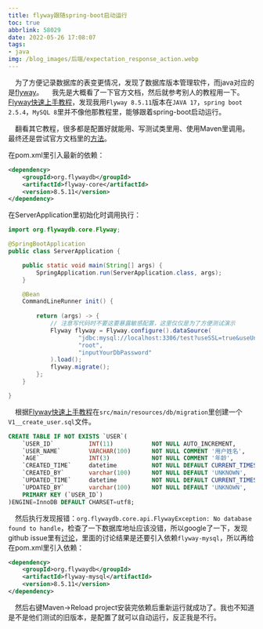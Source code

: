 ```yaml
---
title: flyway跟随spring-boot启动运行
toc: true
abbrlink: 58029
date: 2022-05-26 17:08:07
tags:
- java
img: /blog_images/后端/expectation_response_action.webp
---
```



&emsp;为了方便记录数据库的表变更情况，发现了数据库版本管理软件，而java对应的是[flyway](https://flywaydb.org/)。
&emsp;我先是大概看了一下官方文档，然后就参考别人的教程用一下。[Flyway快速上手教程](https://www.jianshu.com/p/567a8a161641)，发现我用`Flyway 8.5.11`版本在`JAVA 17`，`spring boot 2.5.4`，`MySQL 8`里并不像他那教程里，能够跟着spring-boot启动运行。

&emsp;翻看其它教程，很多都是配置好就能用、写测试类里用、使用Maven里调用。最终还是尝试官方文档里的[方法](https://flywaydb.org/documentation/usage/api/#jdbc-drivers)。

在pom.xml里引入最新的依赖：
```xml
<dependency>
    <groupId>org.flywaydb</groupId>
    <artifactId>flyway-core</artifactId>
    <version>8.5.11</version>
</dependency>
```
在ServerApplication里初始化时调用执行：
```java
import org.flywaydb.core.Flyway;

@SpringBootApplication
public class ServerApplication {

	public static void main(String[] args) {
		SpringApplication.run(ServerApplication.class, args);
	}

	@Bean
	CommandLineRunner init() {
        
		return (args) -> {
            // 注意写代码时不要这要暴露敏感配置，这里仅仅是为了方便测试演示
			Flyway flyway = Flyway.configure().dataSource(
					"jdbc:mysql://localhost:3306/test?useSSL=true&useUnicode=true&characterEncoding=UTF-8",
					"root",
					"inputYourDbPassword"
			).load();
			flyway.migrate();
		};
	}

}
```
&emsp;根据[Flyway快速上手教程](https://www.jianshu.com/p/567a8a161641)在`src/main/resources/db/migration`里创建一个`V1__create_user.sql`文件。
```sql
CREATE TABLE IF NOT EXISTS `USER`(
    `USER_ID`          INT(11)           NOT NULL AUTO_INCREMENT,
    `USER_NAME`        VARCHAR(100)      NOT NULL COMMENT '用户姓名',
    `AGE`              INT(3)            NOT NULL COMMENT '年龄',
    `CREATED_TIME`     datetime          NOT NULL DEFAULT CURRENT_TIMESTAMP,
    `CREATED_BY`       varchar(100)      NOT NULL DEFAULT 'UNKNOWN',
    `UPDATED_TIME`     datetime          NOT NULL DEFAULT CURRENT_TIMESTAMP,
    `UPDATED_BY`       varchar(100)      NOT NULL DEFAULT 'UNKNOWN',
    PRIMARY KEY (`USER_ID`)
)ENGINE=InnoDB DEFAULT CHARSET=utf8;
```
&emsp;然后执行发现报错：`org.flywaydb.core.api.FlywayException: No database found to handle`，检查了一下数据库地址应该没错，所以google了一下，发现github issue里有[讨论](https://github.com/flyway/flyway/issues/3355)，里面的讨论结果是还要引入依赖`flyway-mysql`，所以再给在pom.xml里引入依赖：

```xml
<dependency>
    <groupId>org.flywaydb</groupId>
    <artifactId>flyway-mysql</artifactId>
    <version>8.5.11</version>
</dependency>
```

&emsp;然后右键Maven->Reload project安装完依赖后重新运行就成功了。我也不知道是不是他们测试的旧版本，是配置了就可以自动运行，反正我是不行。


